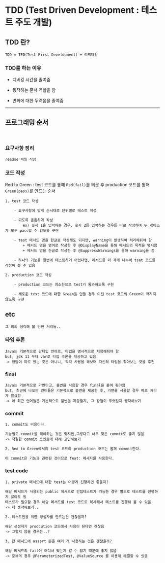 # TDD (Test Driven Development : 테스트 주도 개발)

## TDD 란?

    TDD = TFD(Test First Development) + 리팩터링

### TDD를 하는 이유

- 디버깅 시간을 줄여줌

- 동작하는 문서 역할을 함

- 변화에 대한 두려움을 줄여줌

---

## 프로그래밍 순서

<br>

### 요구사항 정리

    readme 파일 작성

### 코드 작성

Red to Green : test 코드를 통해 `Red(fail)`를 띄운 후 production 코드를 통해 `Green(pass)`를 만드는 순서

    1. test 코드 작성

        - 요구사항에 맞게 순서대로 단위별로 테스트 작성

        - 되도록 촘촘하게 작성
            ex) 숫자 1을 입력하는 경우, 숫자 2를 입력하는 경우를 따로 작성하여 두 케이스가 모두 pass할 수 있도록 구현

        - test 메서드 명을 한글로 작성해도 되지만, warning이 발생하여 처리해줘야 함
            + 메서드 명을 영어로 작성한 후 @DisplayName을 통해 메서드의 목적을 명시함
            + 메서드 명을 한글로 작성한 후 @SuppressWarnings를 통해 warning을 끔

        - 하나의 기능을 한번에 테스트하기 어렵다면, 메서드를 더 작게 나누어 tset 코드를 작성해 볼 수 있음

    2. production 코드 작성

        - production 코드는 최소한으로 test가 통과하도록 구현

        - 새로운 test 코드에 대한 Green을 만들 경우 이전 test 코드의 Green이 깨지지 않도록 구현

## etc

`그 외의 생각해 볼 만한 거리들..`

### 타입 추론

    Java는 기본적으로 강타입 언어로, 타입을 명시적으로 지정해줘야 함
    but, jdk 11 부터 var로 타입 추론을 제공하고 있음
    -> 정답이 따로 있는 것은 아니니, 각각 사용을 해보며 자신의 타입을 찾아보는 것을 추천

### final

    Java는 기본적으로 가변이고, 불변을 사용할 경우 final을 붙여 줘야함
    but, 최근에 나오는 언어들은 기본적으로 불변을 제공한 후, 가변을 사용할 경우 따로 처리가 필요함
    -> 왜 최근 언어들은 기본적으로 불변을 제공할지, 그 장점이 무엇일지 생각해보기

### commit

    1. commit도 비용이다.

    기능별로 commit을 해야하는 것은 맞지만,그렇다고 너무 잦은 commit도 좋지 않음
    -> 적절한 commit 포인트에 대해 고민해보기

    2. Red to Green에서의 test 코드와 production 코드는 함께 commit한다.

    이 commit은 기능과 관련된 것이므로 feat: 메세지를 사용한다.

### test code

    1. private 메서드에 대한 test는 어떻게 진행하면 좋을까?

    해당 메서드가 사용되는 public 메서드로 간접테스트가 가능한 경우 별도로 테스트를 진행하지 않아도 됨
    테스트가 필요할 경우 해당 메서드를 test 코드로 복사해서 테스트를 진행해 볼 수 있음
    -> 더 생각해보기..

    2. 테스트만을 위한 생성자를 만드는건 괜찮을까?

    해당 생성자가 prodcution 코드에서 사용이 된다면 괜찮음
    -> 그렇지 않을 경우는..?

    3. 한 메서드에 assert 문을 여러 개 사용하는 것은 괜찮을까?

    해당 메서드의 fail이 어디서 떴는지 알 수 없기 때문에 좋지 않음
    -> 중복의 경우 @ParameterizedTest, @ValueSource 를 이용해 해결할 수 있음
